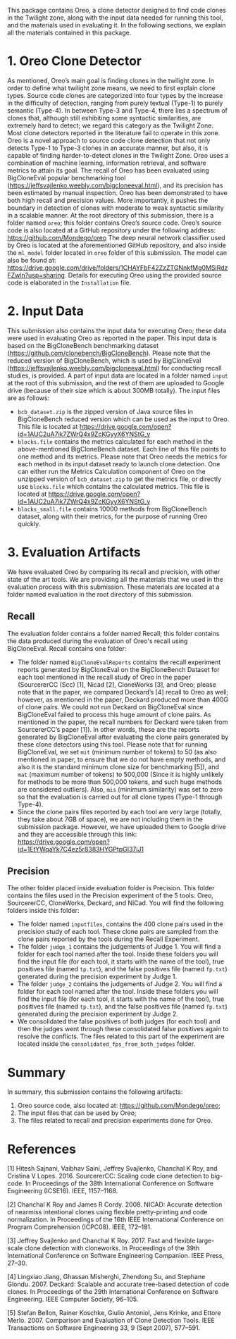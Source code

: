 This package contains Oreo, a clone detector designed to find code clones in the Twilight zone, along with the input data needed for running this tool, and the materials used in evaluating it. In the following sections, we explain all the materials contained in this package.
# 1. Oreo Clone Detector
As mentioned, Oreo’s main goal is finding clones in the twilight zone. In order to define what twilight zone means, we need to first explain clone types. Source code clones are categorized into four types by the increase in the difficulty of detection, ranging from purely textual (Type-1) to purely semantic (Type-4). In between Type-3 and Type-4, there lies a spectrum of clones that, although still exhibiting some syntactic similarities, are extremely hard to detect; we regard this category as the Twilight Zone. Most clone detectors reported in the literature fail to operate in this zone. Oreo is a novel approach to source code clone detection that not only detects Type-1 to Type-3 clones in an accurate manner, but also, it is capable of finding harder-to-detect clones in the Twilight Zone. Oreo uses a combination of machine learning, information retrieval, and software metrics to attain its goal. The recall of Oreo has been evaluated using BigCloneEval popular benchmarking tool (https://jeffsvajlenko.weebly.com/bigcloneeval.html), and its precision has been estimated by manual inspection. Oreo has been demonstrated to have both high recall and precision values. More importantly, it pushes the boundary in detection of clones with moderate to weak syntactic similarity in a scalable manner.
At the root directory of this submission, there is a folder named `oreo`; this folder contains Oreo’s source code. Oreo’s source code is also located at a GitHub repository under the following address: https://github.com/Mondego/oreo
The deep neural network classifier used by Oreo is located at the aforementioned GitHub repository, and also inside the `ml_model` folder located in `oreo` folder of this submission. The model can also be found at: https://drive.google.com/drive/folders/1CHAYFbF42ZzZTGNnkfMg0MSiRdzFZwln?usp=sharing. Details for executing Oreo using the provided source code is elaborated in the `Installation` file.
# 2. Input Data
This submission also contains the input data for executing Oreo; these data were used in evaluating Oreo as reported in the paper. This input data is based on the BigCloneBench benchmarking dataset (https://github.com/clonebench/BigCloneBench). Please note that the reduced version of BigCloneBench, which is used by BigCloneEval (https://jeffsvajlenko.weebly.com/bigcloneeval.html) for conducting recall studies, is provided. A part of input data are located in a folder named `input` at the root of this submission, and the rest of them are uploaded to Google drive (because of their size which is about 300MB totally). The input files are as follows:
- `bcb_dataset.zip` is the zipped version of Java source files in BigCloneBench reduced version which can be used as the input to Oreo. This file is located at https://drive.google.com/open?id=1AUC2uA7ik7ZWrQ4x9ZcKGyyX6YNStG_y
- `blocks.file` contains the metrics calculated for each method in the above-mentioned BigCloneBench dataset. Each line of this file points to one method and its metrics. Please note that Oreo needs the metrics for each method in its input dataset ready to launch clone detection. One can either run the Metrics Calculation component of Oreo on the unzipped version of `bcb_dataset.zip` to get the metrics file, or directly use `blocks.file` which contains the calculated metrics. This file is located at https://drive.google.com/open?id=1AUC2uA7ik7ZWrQ4x9ZcKGyyX6YNStG_y
- `blocks_small.file` contains 10000 methods from BigCloneBench dataset, along with their metrics, for the purpose of running Oreo quickly.
# 3. Evaluation Artifacts
We have evaluated Oreo by comparing its recall and precision, with other state of the art tools. We are providing all the materials that we used in the evaluation process with this submission. These materials are located at a folder named evaluation in the root directory of this submission.
##	Recall
The evaluation folder contains a folder named Recall; this folder contains the data produced during the evaluation of Oreo's recall using BigCloneEval. Recall contains one folder:
- The folder named `BigCloneEvalReports` contains the recall experiment reports generated by BigCloneEval on the BigCloneBench Dataset for each tool mentioned in the recall study of Oreo in the paper (SourcererCC (Scc) [1], Nicad [2], CloneWorks [3], and Oreo; please note that in the paper, we compared Deckard’s [4] recall to Oreo as well; however, as mentioned in the paper, Deckard produced more than 400G of clone pairs. We could not run Deckard on BigCloneEval since BigCloneEval failed to process this huge amount of clone pairs. As mentioned in the paper, the recall numbers for Deckard were taken from SourcererCC’s paper [1]). In other words, these are the reports generated by BigCloneEval after evaluating the clone pairs generated by these clone detectors using this tool. Please note that for running BigCloneEval, we set `mit` (minimum number of tokens) to 50 (as also mentioned in paper, to ensure that we do not have empty methods, and also it is the standard minimum clone size for benchmarking [5]), and `mat` (maximum number of tokens) to 500,000 (Since it is highly unlikely for methods to be more than 500,000 tokens, and such huge methods are considered outliers). Also, `mis` (minimum similarity) was set to zero so that the evaluation is carried out for all clone types (Type-1 through Type-4).
- Since the clone pairs files reported by each tool are very large (totally, they take about 7GB of space), we are not including them in the submission package. However, we have uploaded them to Google drive and they are accessible through this link: https://drive.google.com/open?id=1EtYWqaYk7C4ez5r8383HYGPtpGI37iJ1 
## Precision
The other folder placed inside evaluation folder is Precision. This folder contains the files used in the Precision experiment of the 5 tools: Oreo, SourcererCC, CloneWorks, Deckard, and NiCad. You will find the following folders inside this folder:
- The folder named `inputfiles`, contains the 400 clone pairs used in the precision study of each tool. These clone pairs are sampled from the clone pairs reported by the tools during the Recall Experiment.
- The folder `judge_1` contains the judgements of Judge 1. You will find a folder for each tool named after the tool. Inside these folders you will find the input file (for each tool, it starts with the name of the tool), true positives file (named `tp.txt`), and the false positives file (named `fp.txt`) generated during the precision experiment by Judge 1.
- The folder `judge_2` contains the judgements of Judge 2. You will find a folder for each tool named after the tool. Inside these folders you will find the input file (for each tool, it starts with the name of the tool), true positives file (named `tp.txt`), and the false positives file (named `fp.txt`) generated during the precision experiment by Judge 2. 
- We consolidated the false positives of both judges (for each tool) and then the judges went through these consolidated false positives again to resolve the conflicts. The files related to this part of the experiment are located inside the `consolidated_fps_from_both_judges` folder.
# Summary
In summary, this submission contains the following artifacts:
1.	Oreo source code, also located at: https://github.com/Mondego/oreo;
2.	The input files that can be used by Oreo;
3.	The files related to recall and precision experiments done for Oreo.
# References
[1] Hitesh Sajnani, Vaibhav Saini, Jeffrey Svajlenko, Chanchal K Roy, and Cristina V Lopes. 2016. SourcererCC: Scaling code clone detection to big-code. In Proceedings of the 38th International Conference on Software Engineering (ICSE16). IEEE, 1157–1168.

[2] Chanchal K Roy and James R Cordy. 2008. NICAD: Accurate detection of nearmiss intentional clones using flexible pretty-printing and code normalization. In Proceedings of the 16th IEEE International Conference on Program Comprehension (ICPC08). IEEE, 172–181.

[3] Jeffrey Svajlenko and Chanchal K Roy. 2017. Fast and flexible large-scale clone detection with cloneworks. In Proceedings of the 39th International Conference on Software Engineering Companion. IEEE Press, 27–30.

[4] Lingxiao Jiang, Ghassan Misherghi, Zhendong Su, and Stephane Glondu. 2007. Deckard: Scalable and accurate tree-based detection of code clones. In Proceedings of the 29th International Conference on Software Engineering. IEEE Computer Society, 96–105.

[5] Stefan Bellon, Rainer Koschke, Giulio Antoniol, Jens Krinke, and Ettore Merlo. 2007. Comparison and Evaluation of Clone Detection Tools. IEEE Transactions on Software Engineering 33, 9 (Sept 2007), 577–591.
